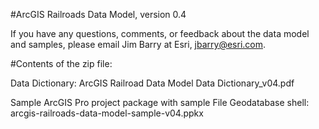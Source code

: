 #ArcGIS Railroads Data Model, version 0.4

If you have any questions, comments, or feedback about the data model and samples, please email Jim Barry at Esri, jbarry@esri.com.

#Contents of the zip file:

Data Dictionary:
ArcGIS Railroad Data Model Data Dictionary_v04.pdf

Sample ArcGIS Pro project package with sample File Geodatabase shell:
arcgis-railroads-data-model-sample-v04.ppkx


